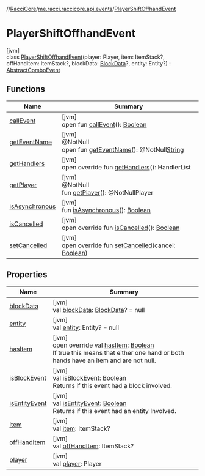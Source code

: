 //[RacciCore](../../../index.md)/[me.racci.raccicore.api.events](../index.md)/[PlayerShiftOffhandEvent](index.md)

# PlayerShiftOffhandEvent

[jvm]\
class [PlayerShiftOffhandEvent](index.md)(player: Player, item: ItemStack?, offHandItem: ItemStack?, blockData: [BlockData](../-block-data/index.md)?, entity: Entity?) : [AbstractComboEvent](../-abstract-combo-event/index.md)

## Functions

| Name | Summary |
|---|---|
| [callEvent](../-day-event/index.md#-1071638799%2FFunctions%2F-1216412040) | [jvm]<br>open fun [callEvent](../-day-event/index.md#-1071638799%2FFunctions%2F-1216412040)(): [Boolean](https://kotlinlang.org/api/latest/jvm/stdlib/kotlin/-boolean/index.html) |
| [getEventName](../-day-event/index.md#1147460734%2FFunctions%2F-1216412040) | [jvm]<br>@NotNull<br>open fun [getEventName](../-day-event/index.md#1147460734%2FFunctions%2F-1216412040)(): @NotNull[String](https://kotlinlang.org/api/latest/jvm/stdlib/kotlin/-string/index.html) |
| [getHandlers](../-k-player-event/get-handlers.md) | [jvm]<br>open override fun [getHandlers](../-k-player-event/get-handlers.md)(): HandlerList |
| [getPlayer](../-player-move-full-x-y-z-event/index.md#-1478213936%2FFunctions%2F-1216412040) | [jvm]<br>@NotNull<br>fun [getPlayer](../-player-move-full-x-y-z-event/index.md#-1478213936%2FFunctions%2F-1216412040)(): @NotNullPlayer |
| [isAsynchronous](../-day-event/index.md#-706610981%2FFunctions%2F-1216412040) | [jvm]<br>fun [isAsynchronous](../-day-event/index.md#-706610981%2FFunctions%2F-1216412040)(): [Boolean](https://kotlinlang.org/api/latest/jvm/stdlib/kotlin/-boolean/index.html) |
| [isCancelled](../-k-player-event/is-cancelled.md) | [jvm]<br>open override fun [isCancelled](../-k-player-event/is-cancelled.md)(): [Boolean](https://kotlinlang.org/api/latest/jvm/stdlib/kotlin/-boolean/index.html) |
| [setCancelled](../-k-player-event/set-cancelled.md) | [jvm]<br>open override fun [setCancelled](../-k-player-event/set-cancelled.md)(cancel: [Boolean](https://kotlinlang.org/api/latest/jvm/stdlib/kotlin/-boolean/index.html)) |

## Properties

| Name | Summary |
|---|---|
| [blockData](../-abstract-combo-event/block-data.md) | [jvm]<br>val [blockData](../-abstract-combo-event/block-data.md): [BlockData](../-block-data/index.md)? = null |
| [entity](../-abstract-combo-event/entity.md) | [jvm]<br>val [entity](../-abstract-combo-event/entity.md): Entity? = null |
| [hasItem](has-item.md) | [jvm]<br>open override val [hasItem](has-item.md): [Boolean](https://kotlinlang.org/api/latest/jvm/stdlib/kotlin/-boolean/index.html)<br>If true this means that either one hand or both hands have an item and are not null. |
| [isBlockEvent](../-abstract-combo-event/is-block-event.md) | [jvm]<br>val [isBlockEvent](../-abstract-combo-event/is-block-event.md): [Boolean](https://kotlinlang.org/api/latest/jvm/stdlib/kotlin/-boolean/index.html)<br>Returns if this event had a block involved. |
| [isEntityEvent](../-abstract-combo-event/is-entity-event.md) | [jvm]<br>val [isEntityEvent](../-abstract-combo-event/is-entity-event.md): [Boolean](https://kotlinlang.org/api/latest/jvm/stdlib/kotlin/-boolean/index.html)<br>Returns if this event had an entity Involved. |
| [item](../-abstract-combo-event/item.md) | [jvm]<br>val [item](../-abstract-combo-event/item.md): ItemStack? |
| [offHandItem](off-hand-item.md) | [jvm]<br>val [offHandItem](off-hand-item.md): ItemStack? |
| [player](../-player-move-full-x-y-z-event/index.md#-8709326%2FProperties%2F-1216412040) | [jvm]<br>val [player](../-player-move-full-x-y-z-event/index.md#-8709326%2FProperties%2F-1216412040): Player |
